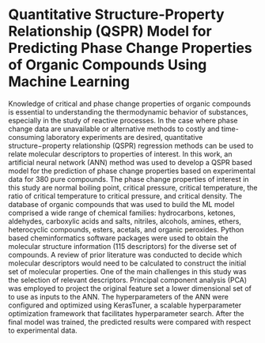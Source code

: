 # Quantitative Structure-Property Relationship (QSPR) Model for Predicting Phase Change Properties of Organic Compounds Using Machine Learning
Knowledge of critical and phase change properties of organic compounds is essential to understanding 
the thermodynamic behavior of substances, especially in the study of reactive processes. In the case 
where phase change data are unavailable or alternative methods to costly and time-consuming laboratory 
experiments are desired, quantitative structure−property relationship (QSPR) regression methods can 
be used to relate molecular descriptors to properties of interest. In this work, an artificial neural 
network (ANN) method was used to develop a QSPR based model for the prediction of phase change 
properties based on experimental data for 380 pure compounds. The phase change properties of 
interest in this study are normal boiling point, critical pressure, critical temperature, the ratio 
of critical temperature to critical pressure, and critical density. The database of organic compounds 
that was used to build the ML model comprised a wide range of chemical families: hydrocarbons, ketones,
aldehydes, carboxylic acids and salts, nitriles, alcohols, amines, ethers, heterocyclic compounds,
esters, acetals, and organic peroxides. Python based cheminformatics software packages were used to obtain the molecular structure information (115 descriptors) for the diverse set of compounds. A review of prior literature was conducted to decide which molecular descriptors would need to be calculated to construct the initial set of molecular properties. One of the main challenges in this study was the selection of relevant descriptors. Principal component analysis (PCA) was employed to project the original feature set a lower dimensional set of to use as inputs to the ANN. The hyperparameters of the ANN were configured and optimized using KerasTuner, a scalable hyperparameter optimization framework that facilitates hyperparameter search. After the final model was trained, the predicted results were compared with respect to experimental data.
